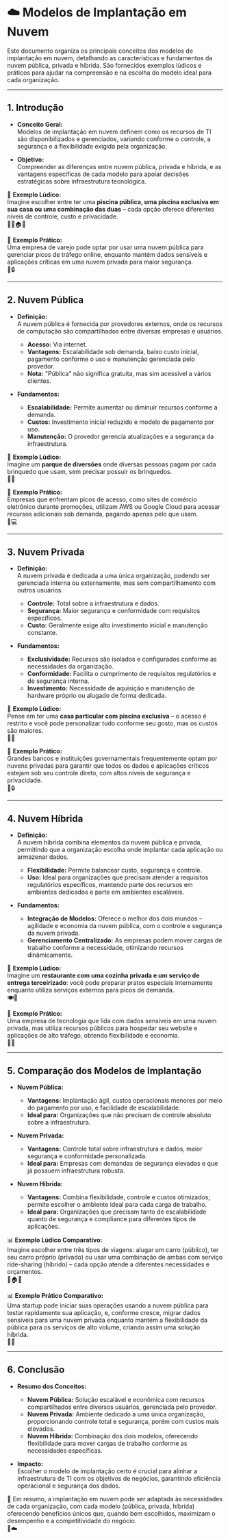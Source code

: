 # ☁️ Modelos de Implantação em Nuvem

Este documento organiza os principais conceitos dos modelos de implantação em nuvem, detalhando as características e fundamentos da nuvem pública, privada e híbrida. São fornecidos exemplos lúdicos e práticos para ajudar na compreensão e na escolha do modelo ideal para cada organização.

---

## 1. Introdução

- **Conceito Geral:**  
  Modelos de implantação em nuvem definem como os recursos de TI são disponibilizados e gerenciados, variando conforme o controle, a segurança e a flexibilidade exigida pela organização.

- **Objetivo:**  
  Compreender as diferenças entre nuvem pública, privada e híbrida, e as vantagens específicas de cada modelo para apoiar decisões estratégicas sobre infraestrutura tecnológica.

📡 **Exemplo Lúdico:**  
Imagine escolher entre ter uma **piscina pública, uma piscina exclusiva em sua casa ou uma combinação das duas** – cada opção oferece diferentes níveis de controle, custo e privacidade.  
🏊‍♂️🏠🔄

📡 **Exemplo Prático:**  
Uma empresa de varejo pode optar por usar uma nuvem pública para gerenciar picos de tráfego online, enquanto mantém dados sensíveis e aplicações críticas em uma nuvem privada para maior segurança.  
💼🔒

---

## 2. Nuvem Pública

- **Definição:**  
  A nuvem pública é fornecida por provedores externos, onde os recursos de computação são compartilhados entre diversas empresas e usuários.  
  - **Acesso:** Via internet.  
  - **Vantagens:** Escalabilidade sob demanda, baixo custo inicial, pagamento conforme o uso e manutenção gerenciada pelo provedor.  
  - **Nota:** "Pública" não significa gratuita, mas sim acessível a vários clientes.

- **Fundamentos:**  
  - **Escalabilidade:** Permite aumentar ou diminuir recursos conforme a demanda.
  - **Custos:** Investimento inicial reduzido e modelo de pagamento por uso.
  - **Manutenção:** O provedor gerencia atualizações e a segurança da infraestrutura.

📡 **Exemplo Lúdico:**  
Imagine um **parque de diversões** onde diversas pessoas pagam por cada brinquedo que usam, sem precisar possuir os brinquedos.  
🎢🎡

📡 **Exemplo Prático:**  
Empresas que enfrentam picos de acesso, como sites de comércio eletrônico durante promoções, utilizam AWS ou Google Cloud para acessar recursos adicionais sob demanda, pagando apenas pelo que usam.  
🛒💻

---

## 3. Nuvem Privada

- **Definição:**  
  A nuvem privada é dedicada a uma única organização, podendo ser gerenciada interna ou externamente, mas sem compartilhamento com outros usuários.  
  - **Controle:** Total sobre a infraestrutura e dados.
  - **Segurança:** Maior segurança e conformidade com requisitos específicos.
  - **Custo:** Geralmente exige alto investimento inicial e manutenção constante.

- **Fundamentos:**  
  - **Exclusividade:** Recursos são isolados e configurados conforme as necessidades da organização.
  - **Conformidade:** Facilita o cumprimento de requisitos regulatórios e de segurança interna.
  - **Investimento:** Necessidade de aquisição e manutenção de hardware próprio ou alugado de forma dedicada.

📡 **Exemplo Lúdico:**  
Pense em ter uma **casa particular com piscina exclusiva** – o acesso é restrito e você pode personalizar tudo conforme seu gosto, mas os custos são maiores.  
🏡💧

📡 **Exemplo Prático:**  
Grandes bancos e instituições governamentais frequentemente optam por nuvens privadas para garantir que todos os dados e aplicações críticos estejam sob seu controle direto, com altos níveis de segurança e privacidade.  
🏦🔒

---

## 4. Nuvem Híbrida

- **Definição:**  
  A nuvem híbrida combina elementos da nuvem pública e privada, permitindo que a organização escolha onde implantar cada aplicação ou armazenar dados.  
  - **Flexibilidade:** Permite balancear custo, segurança e controle.
  - **Uso:** Ideal para organizações que precisam atender a requisitos regulatórios específicos, mantendo parte dos recursos em ambientes dedicados e parte em ambientes escaláveis.

- **Fundamentos:**  
  - **Integração de Modelos:** Oferece o melhor dos dois mundos – agilidade e economia da nuvem pública, com o controle e segurança da nuvem privada.
  - **Gerenciamento Centralizado:** As empresas podem mover cargas de trabalho conforme a necessidade, otimizando recursos dinâmicamente.

📡 **Exemplo Lúdico:**  
Imagine um **restaurante com uma cozinha privada e um serviço de entrega terceirizado**: você pode preparar pratos especiais internamente enquanto utiliza serviços externos para picos de demanda.  
🍽️🔀

📡 **Exemplo Prático:**  
Uma empresa de tecnologia que lida com dados sensíveis em uma nuvem privada, mas utiliza recursos públicos para hospedar seu website e aplicações de alto tráfego, obtendo flexibilidade e economia.  
💼🌐

---

## 5. Comparação dos Modelos de Implantação

- **Nuvem Pública:**  
  - **Vantagens:** Implantação ágil, custos operacionais menores por meio do pagamento por uso, e facilidade de escalabilidade.  
  - **Ideal para:** Organizações que não precisam de controle absoluto sobre a infraestrutura.
  
- **Nuvem Privada:**  
  - **Vantagens:** Controle total sobre infraestrutura e dados, maior segurança e conformidade personalizada.  
  - **Ideal para:** Empresas com demandas de segurança elevadas e que já possuem infraestrutura robusta.
  
- **Nuvem Híbrida:**  
  - **Vantagens:** Combina flexibilidade, controle e custos otimizados; permite escolher o ambiente ideal para cada carga de trabalho.  
  - **Ideal para:** Organizações que precisam tanto de escalabilidade quanto de segurança e compliance para diferentes tipos de aplicações.

📊 **Exemplo Lúdico Comparativo:**  
Imagine escolher entre três tipos de viagens: alugar um carro (público), ter seu carro próprio (privado) ou usar uma combinação de ambas com serviço ride-sharing (híbrido) – cada opção atende a diferentes necessidades e orçamentos.  
🚗🏠🔄

📊 **Exemplo Prático Comparativo:**  
Uma startup pode iniciar suas operações usando a nuvem pública para testar rapidamente sua aplicação, e, conforme cresce, migrar dados sensíveis para uma nuvem privada enquanto mantém a flexibilidade da pública para os serviços de alto volume, criando assim uma solução híbrida.  
🚀🔀

---

## 6. Conclusão

- **Resumo dos Conceitos:**  
  - **Nuvem Pública:** Solução escalável e econômica com recursos compartilhados entre diversos usuários, gerenciada pelo provedor.  
  - **Nuvem Privada:** Ambiente dedicado a uma única organização, proporcionando controle total e segurança, porém com custos mais elevados.  
  - **Nuvem Híbrida:** Combinação dos dois modelos, oferecendo flexibilidade para mover cargas de trabalho conforme as necessidades específicas.
  
- **Impacto:**  
  Escolher o modelo de implantação certo é crucial para alinhar a infraestrutura de TI com os objetivos de negócios, garantindo eficiência operacional e segurança dos dados.

🌟 Em resumo, a implantação em nuvem pode ser adaptada às necessidades de cada organização, com cada modelo (pública, privada, híbrida) oferecendo benefícios únicos que, quando bem escolhidos, maximizam o desempenho e a competitividade do negócio.  
🚀☁️